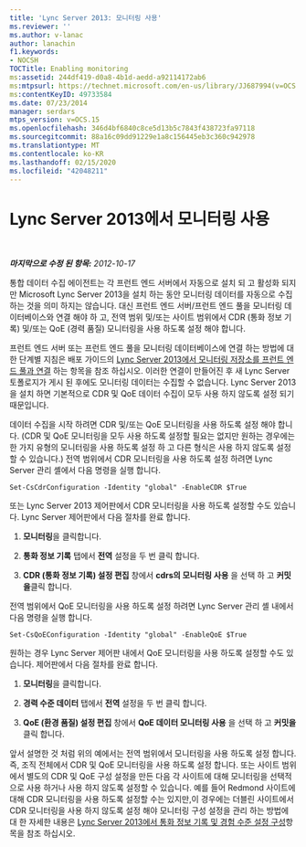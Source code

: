 ```yaml
---
title: 'Lync Server 2013: 모니터링 사용'
ms.reviewer: ''
ms.author: v-lanac
author: lanachin
f1.keywords:
- NOCSH
TOCTitle: Enabling monitoring
ms:assetid: 244df419-d0a8-4b1d-aedd-a92114172ab6
ms:mtpsurl: https://technet.microsoft.com/en-us/library/JJ687994(v=OCS.15)
ms:contentKeyID: 49733584
ms.date: 07/23/2014
manager: serdars
mtps_version: v=OCS.15
ms.openlocfilehash: 346d4bf6840c8ce5d13b5c7843f438723fa97118
ms.sourcegitcommit: 88a16c09dd91229e1a8c156445eb3c360c942978
ms.translationtype: MT
ms.contentlocale: ko-KR
ms.lasthandoff: 02/15/2020
ms.locfileid: "42048211"
---
```

<div data-xmlns="http://www.w3.org/1999/xhtml">

<div class="topic" data-xmlns="http://www.w3.org/1999/xhtml" data-msxsl="urn:schemas-microsoft-com:xslt" data-cs="http://msdn.microsoft.com/">

<div data-asp="http://msdn2.microsoft.com/asp">

# <a name="enabling-monitoring-in-lync-server-2013"></a>Lync Server 2013에서 모니터링 사용

</div>

<div id="mainSection">

<div id="mainBody">

<span> </span>

_**마지막으로 수정 된 항목:** 2012-10-17_

통합 데이터 수집 에이전트는 각 프런트 엔드 서버에서 자동으로 설치 되 고 활성화 되지만 Microsoft Lync Server 2013을 설치 하는 동안 모니터링 데이터를 자동으로 수집 하는 것을 의미 하지는 않습니다. 대신 프런트 엔드 서버/프런트 엔드 풀을 모니터링 데이터베이스와 연결 해야 하 고, 전역 범위 및/또는 사이트 범위에서 CDR (통화 정보 기록) 및/또는 QoE (경력 품질) 모니터링을 사용 하도록 설정 해야 합니다.

프런트 엔드 서버 또는 프런트 엔드 풀을 모니터링 데이터베이스에 연결 하는 방법에 대 한 단계별 지침은 배포 가이드의 [Lync Server 2013에서 모니터링 저장소를 프런트 엔드 풀과 연결](lync-server-2013-associating-a-monitoring-store-with-a-front-end-pool.md) 하는 항목을 참조 하십시오. 이러한 연결이 만들어진 후 새 Lync Server 토폴로지가 게시 된 후에도 모니터링 데이터는 수집할 수 없습니다. Lync Server 2013을 설치 하면 기본적으로 CDR 및 QoE 데이터 수집이 모두 사용 하지 않도록 설정 되기 때문입니다.

데이터 수집을 시작 하려면 CDR 및/또는 QoE 모니터링을 사용 하도록 설정 해야 합니다. (CDR 및 QoE 모니터링을 모두 사용 하도록 설정할 필요는 없지만 원하는 경우에는 한 가지 유형의 모니터링을 사용 하도록 설정 하 고 다른 형식은 사용 하지 않도록 설정할 수 있습니다.) 전역 범위에서 CDR 모니터링을 사용 하도록 설정 하려면 Lync Server 관리 셸에서 다음 명령을 실행 합니다.

    Set-CsCdrConfiguration -Identity "global" -EnableCDR $True

또는 Lync Server 2013 제어판에서 CDR 모니터링을 사용 하도록 설정할 수도 있습니다. Lync Server 제어판에서 다음 절차를 완료 합니다.

1.  **모니터링**을 클릭합니다.

2.  **통화 정보 기록** 탭에서 **전역** 설정을 두 번 클릭 합니다.

3.  **CDR (통화 정보 기록) 설정 편집** 창에서 **cdrs의 모니터링 사용** 을 선택 하 고 **커밋을**클릭 합니다.

전역 범위에서 QoE 모니터링을 사용 하도록 설정 하려면 Lync Server 관리 셸 내에서 다음 명령을 실행 합니다.

    Set-CsQoEConfiguration -Identity "global" -EnableQoE $True

원하는 경우 Lync Server 제어판 내에서 QoE 모니터링을 사용 하도록 설정할 수도 있습니다. 제어판에서 다음 절차를 완료 합니다.

1.  **모니터링**을 클릭합니다.

2.  **경력 수준 데이터** 탭에서 **전역** 설정을 두 번 클릭 합니다.

3.  **QoE (환경 품질) 설정 편집** 창에서 **QoE 데이터 모니터링 사용** 을 선택 하 고 **커밋을**클릭 합니다.

앞서 설명한 것 처럼 위의 예에서는 전역 범위에서 모니터링을 사용 하도록 설정 합니다. 즉, 조직 전체에서 CDR 및 QoE 모니터링을 사용 하도록 설정 합니다. 또는 사이트 범위에서 별도의 CDR 및 QoE 구성 설정을 만든 다음 각 사이트에 대해 모니터링을 선택적으로 사용 하거나 사용 하지 않도록 설정할 수 있습니다. 예를 들어 Redmond 사이트에 대해 CDR 모니터링을 사용 하도록 설정할 수는 있지만,이 경우에는 더블린 사이트에서 CDR 모니터링을 사용 하지 않도록 설정 해야 모니터링 구성 설정을 관리 하는 방법에 대 한 자세한 내용은 [Lync Server 2013에서 통화 정보 기록 및 경험 수준 설정 구성](lync-server-2013-configuring-call-detail-recording-and-quality-of-experience-settings.md)항목을 참조 하십시오.

</div>

<span> </span>

</div>

</div>

</div>


